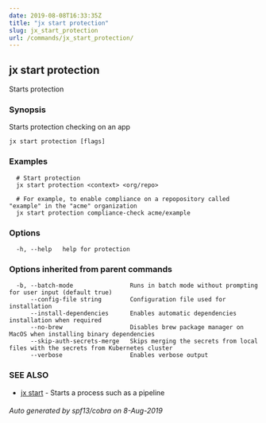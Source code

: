 ```yaml
---
date: 2019-08-08T16:33:35Z
title: "jx start protection"
slug: jx_start_protection
url: /commands/jx_start_protection/
---
```

## jx start protection

Starts protection

### Synopsis

Starts protection checking on an app

```
jx start protection [flags]
```

### Examples

```
  # Start protection
  jx start protection <context> <org/repo>
  
  # For example, to enable compliance on a repopository called "example" in the "acme" organization
  jx start protection compliance-check acme/example
```

### Options

```
  -h, --help   help for protection
```

### Options inherited from parent commands

```
  -b, --batch-mode                Runs in batch mode without prompting for user input (default true)
      --config-file string        Configuration file used for installation
      --install-dependencies      Enables automatic dependencies installation when required
      --no-brew                   Disables brew package manager on MacOS when installing binary dependencies
      --skip-auth-secrets-merge   Skips merging the secrets from local files with the secrets from Kubernetes cluster
      --verbose                   Enables verbose output
```

### SEE ALSO

* [jx start](/commands/jx_start/)	 - Starts a process such as a pipeline

###### Auto generated by spf13/cobra on 8-Aug-2019
